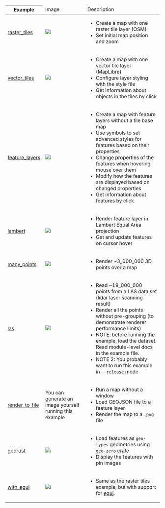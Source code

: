 <table>
<thead>
<tr>
    <th>Example</th>
    <td>Image</td>
    <td>Description</td>
</tr>
</thead>
<tbody>
<tr>
<td>

[raster_tiles](./raster_tiles.rs)

</td>
<td>

![i](https://maximkaaa.github.io/galileo/osm_256.png)

</td>
<td>

- Create a map with one raster tile layer (OSM)
- Set initial map position and zoom

</td>
</tr>
<tr>
<td>

[vector_tiles](./vector_tiles.rs)

</td>
<td>

![i](https://maximkaaa.github.io/galileo/vector_tiles_256.png)

</td>
<td>

- Create a map with one vector tile layer (MapLibre)
- Configure layer styling with the style file
- Get information about objects in the tiles by click

</td>
</tr>
<tr>
<td>

[feature_layers](./feature_layers.rs)

</td>
<td>

![i](https://maximkaaa.github.io/galileo/feature_layers_256.png)

</td>
<td>

- Create a map with feature layers without a tile base map
- Use symbols to set advanced styles for features based on their properties
- Change properties of the features when hovering mouse over them
- Modify how the features are displayed based on changed properties
- Get information about features by click

</td>
</tr>
<tr>
<td>

[lambert](./lambert.rs)

</td>
<td>

![i](https://maximkaaa.github.io/galileo/lambert_sm.png)

</td>
<td>

- Render feature layer in Lambert Equal Area projection
- Get and update features on cursor hover

</td>
</tr>
<tr>
<td>

[many_points](./many_points.rs)

</td>
<td>

![i](https://maximkaaa.github.io/galileo/many_points.gif)

</td>
<td>

- Render ~3_000_000 3D points over a map

</td>
</tr>
<tr>
<td>

[las](./las.rs)

</td>
<td>

![i](https://maximkaaa.github.io/galileo/bridge.gif)

</td>
<td>

- Read ~19_000_000 points from a LAS data set (lidar laser scanning result)
- Render all the points without pre-grouping (to demonstrate renderer performance limits)
- NOTE: before running the example, load the dataset. Read module-level docs in the example file.
- NOTE 2: You probably want to run this example in `--release` mode

</td>
</tr>
<tr>
<td>

[render_to_file](./render_to_file.rs)

</td>
<td>

You can generate an image yourself running this example

</td>
<td>

- Run a map without a window
- Load GEOJSON file to a feature layer
- Render the map to a `.png` file

</td>
</tr>
<tr>
<td>

[georust](./georust.rs)

</td>
<td>

![i](https://maximkaaa.github.io/galileo/georust.png)

</td>
<td>

- Load features as `geo-types` geometries using `geo-zero` crate
- Display the features with pin images

</td>
</tr>
<tr>
<td>

[with_egui](./with_egui)

</td>
<td>

![i](https://maximkaaa.github.io/galileo/with_egui.png)

</td>
<td>

- Same as the raster tiles example, but with support for [egui](https://www.egui.rs/).

</td>
</tr>
</tbody>
</table>
